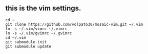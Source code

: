 ## this is the vim settings.

~~~~
cd ~
git clone https://github.com/volpato30/mosaic-vim.git ~/.vim
ln -s ~/.vim/vimrc ~/.vimrc
ln -s ~/.vim/gvimrc ~/.gvimrc
cd ~/.vim
git submodule init
git submodule update
~~~~
